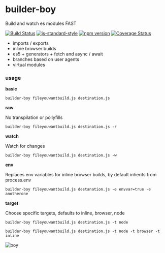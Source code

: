 # builder-boy
Build and watch es modules FAST

[![Build Status](https://travis-ci.org/vigour-io/builder-boy.svg?branch=master)](https://travis-ci.org/vigour-io/builder-boy)
[![js-standard-style](https://img.shields.io/badge/code%20style-standard-brightgreen.svg)](http://standardjs.com/)
[![npm version](https://badge.fury.io/js/builder-boy.svg)](https://badge.fury.io/js/builder-boy)
[![Coverage Status](https://coveralls.io/repos/github/vigour-io/builder-boy/badge.svg?branch=master)](https://coveralls.io/github/vigour-io/builder-boy?branch=master)


- imports / exports
- inline browser builds
- es5 + generators + fetch and async / await
- branches based on user agents
- virtual modules

### usage

**basic**

`builder-boy fileyouwantbuild.js destination.js`

**raw**

No transpilation or pollyfills

`builder-boy fileyouwantbuild.js destination.js -r`

**watch**

Watch for changes

`builder-boy fileyouwantbuild.js destination.js -w`

**env**

Replaces env variables for inline browser builds, by default inherits from process.env

`builder-boy fileyouwantbuild.js destanation.js -e envvar=true -e anotherone`

**target**

Choose specific targets, defaults to inline, browser, node

`builder-boy fileyouwantbuild.js destination.js -t node`

`builder-boy fileyouwantbuild.js destination.js -t node -t browser -t inline`

![boy](https://media3.giphy.com/media/3o7TKDMPKsakcn9NU4/200.gif#4)
